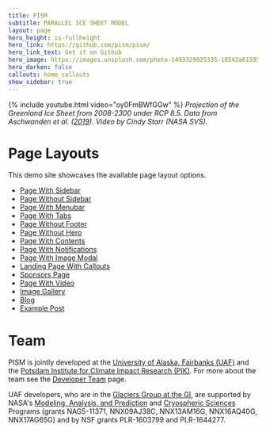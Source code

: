 ```yaml
---
title: PISM
subtitle: PARALLEL ICE SHEET MODEL
layout: page
hero_height: is-fullheight
hero_link: https://github.com/pism/pism/
hero_link_text: Get it on Github
hero_image: https://images.unsplash.com/photo-1493329025335-18542a61595f
hero_darken: false
callouts: home_callouts
show_sidebar: true
---
```


{% include youtube.html video="oy0FmBWfGGw" %}
*Projection of the Greenland Ice Sheet from 2008-2300 under RCP 8.5. Data from Aschwanden et al. ([2019](https://doi.org/10.1126/sciadv.aav9396)). Video by Cindy Starr (NASA SVS).*

# Page Layouts

This demo site showcases the available page layout options.

* [Page With Sidebar](/templates/page-1/)
* [Page Without Sidebar](/templates/page-2/)
* [Page With Menubar](/templates/page-3/)
* [Page With Tabs](/templates/page-4/)
* [Page Without Footer](/templates/page-5/)
* [Page Without Hero](/templates/page-without-hero/)
* [Page With Contents](/templates/page-with-contents/)
* [Page With Notifications](/templates/page-with-notification/)
* [Page With Image Modal](/templates/page-with-image-modal/)
* [Landing Page With Callouts](/templates/landing/)
* [Sponsors Page](/templates/sponsors/)
* [Page With Video](/templates/page-with-video/)
* [Image Gallery](/templates/gallery/)
* [Blog](/blog/)
* [Example Post](/2020/05/08/creating-a-docs-site-with-bulma-clean-theme/)

# Team

PISM is jointly developed at the [University of Alaska, Fairbanks (UAF)](http://www.uaf.edu/) and the [Potsdam Institute for Climate Impact Research (PIK)](http://www.pik-potsdam.de/). For more about the team see the [Developer Team](/team/) page.

UAF developers, who are in the [Glaciers Group at the GI](https://glaciers.gi.alaska.edu), are supported by NASA's [Modeling, Analysis, and Prediction](http://map.nasa.gov/) and [Cryospheric Sciences](http://ice.nasa.gov/) Programs (grants NAG5-11371, NNX09AJ38C, NNX13AM16G, NNX16AQ40G, NNX17AG65G) and by NSF grants PLR-1603799 and PLR-1644277.